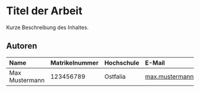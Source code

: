 # Titel der Arbeit
Kurze Beschreibung des Inhaltes.

## Autoren

| Name          | Matrikelnummer | Hochschule | E-Mail                     |
|:--------------|:---------------|:-----------|:---------------------------|
|Max Mustermann | 123456789      | Ostfalia   | max.mustermann@ostfalia.de |
